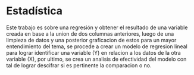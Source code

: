 # Estadística
Este trabajo es sobre una regresión y obtener el resultado de una variable creada en base a la union de dos columnas anteriores, luego de una limpieza de datos y una posterior graficacion de estos para un mayor entendimiento
del tema, se procede a crear un modelo de regresion lineal para lograr identificar una variable (Y) en relacion a los datos de la otra variable (X), por ultimo, se crea un analisis de efectividad del modelo con tal de
lograr descifrar si es pertinente la comparacion o no.
